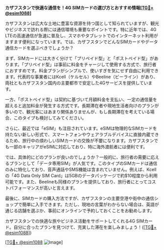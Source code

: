 **カザフスタンで快適な通信を！4G SIMカードの選び方とおすすめ情報[[TG💪+ @esim1088](https://t.me/s/esim1088)]**

カザフスタンは広大な土地に豊富な資源を持つ国として知られていますが、観光やビジネスで訪れる際には通信環境も重要なポイントです。特に近年では、4G LTEの高速通信が急速に普及し、スマホやタブレットでのインターネット利用がますます便利になっています。では、カザフスタンでどんなSIMカードやデータ通信カードを選ぶべきでしょうか？

まず、SIMカードには大きく分けて「プリペイド型」と「ポストペイド型」があります。「プリペイド型」は事前に料金をチャージして使用する方式で、旅行者におすすめです。料金プランがシンプルで、使いすぎを気にせず自由に利用できます。代表的な事業者にはKcell（ケルセル）やBeeline（ビーライン）があり、両社ともカザフスタン国内の主要都市で安定した4Gサービスを提供しています。

一方、「ポストペイド型」は契約に基づいて月額料金を支払い、一定の通信量を超えると追加料金が発生する方式です。長期滞在者や現地生活者向けのプランが多いので、観光客にはあまり関係ありませんが、もし長期滞在を考えている場合、このタイプも検討してみてください。

さらに、最近では「eSIM」も注目されています。eSIMは物理的なSIMカードを持たない新しい形式で、スマートフォンやウェアラブルデバイスに直接内蔵できるため、旅行中の煩わしいSIMカードの交換が不要になります。カザフスタンでも一部のキャリアがeSIMに対応しており、特に海外渡航者には便利です。

では、具体的にどのプランが良いのでしょうか？一般的に、旅行者の需要に応えるプランとして「データ専用SIM」が人気です。このタイプのSIMカードは通信のみに特化しており、音声通話やSMS機能は含まれていません。例えば、Kcellの「4G Data Only SIM Card」は5GBのデータパッケージで約$10程度から利用可能です。また、Beelineも同様のプランを提供しており、旅行者にとってコストパフォーマンスが高いと言えます。

最後に、SIMカードの購入方法ですが、カザフスタンの主要空港や街中の通信ショップで簡単に入手できます。ただし、現地の言葉がわからない場合は、英語が通じる店舗を選ぶか、事前にオンラインで予約しておくことをお勧めします。

カザフスタンでの快適な旅やビジネス活動をサポートしてくれる4G SIMカード。自分に合ったプランを見つけて、充実した滞在を楽しみましょう！([[TG💪+ @esim1088](https://t.me/s/esim1088)])

[[TG💪+ @esim1088](https://t.me/s/esim1088) ![Image](https://i.postimg.cc/Y0z9fWf4/image.png)]